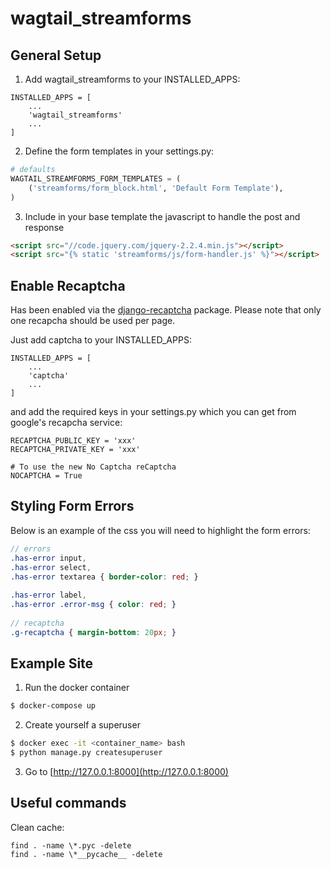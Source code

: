 # wagtail_streamforms

## General Setup

1. Add wagtail_streamforms to your INSTALLED_APPS:

```
INSTALLED_APPS = [
    ...
    'wagtail_streamforms'
    ...
]
```

2. Define the form templates in your settings.py:

```python
# defaults 
WAGTAIL_STREAMFORMS_FORM_TEMPLATES = (
    ('streamforms/form_block.html', 'Default Form Template'),
)
```

3. Include in your base template the javascript to handle the post and response

```html
<script src="//code.jquery.com/jquery-2.2.4.min.js"></script>
<script src="{% static 'streamforms/js/form-handler.js' %}"></script>
```

## Enable Recaptcha

Has been enabled via the [django-recaptcha](https://github.com/praekelt/django-recaptcha) package. Please note that only one recapcha should be used per page.

Just add captcha to your INSTALLED_APPS:

```
INSTALLED_APPS = [
    ...
    'captcha'
    ...
]
```

and add the required keys in your settings.py which you can get from google's recapcha service:

```
RECAPTCHA_PUBLIC_KEY = 'xxx'
RECAPTCHA_PRIVATE_KEY = 'xxx'
 
# To use the new No Captcha reCaptcha
NOCAPTCHA = True
```

## Styling Form Errors

Below is an example of the css you will need to highlight the form errors:

```scss
// errors
.has-error input,
.has-error select,
.has-error textarea { border-color: red; }
 
.has-error label,
.has-error .error-msg { color: red; }
 
// recaptcha
.g-recaptcha { margin-bottom: 20px; }
```

## Example Site

1. Run the docker container

```bash
$ docker-compose up
```

2. Create yourself a superuser
```bash
$ docker exec -it <container_name> bash
$ python manage.py createsuperuser
```

3. Go to [http://127.0.0.1:8000](http://127.0.0.1:8000)

## Useful commands

Clean cache:

```
find . -name \*.pyc -delete
find . -name \*__pycache__ -delete
```
